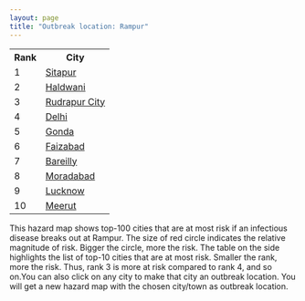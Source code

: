 ```yaml
---
layout: page
title: "Outbreak location: Rampur"
---
```

<div class="flex-container">
<div class="flex-item-left" id="mapid">
<script src="https://buda-magenta.github.io/hazard_map/load_map.js"></script>

<script>
var marker_outbreak = L.marker([28.794068, 79.185930],{"autoPan": true}).addTo(map); marker_outbreak.bindTooltip("Rampur").openTooltip();

var circle_1 = L.circle([27.504639, 80.829466], {"pane": "markerPane", "color": "red", "fill": true, "fillOpacity": 0.2, "fillRule": "evenodd", "lineCap": "round", "lineJoin": "round", "opacity": 1.0, "radius": 71204, "stroke": true, "weight": 3}).addTo(map);
circle_1.bindTooltip("Sitapur<br>rank: 1<br>hazard index: 0.071204")
circle_1.bindPopup('<a href="https://buda-magenta.github.io/hazard_map/Sitapur">Sitapur</a>')

var circle_2 = L.circle([29.214460, 79.527918], {"pane": "markerPane", "color": "red", "fill": true, "fillOpacity": 0.2, "fillRule": "evenodd", "lineCap": "round", "lineJoin": "round", "opacity": 1.0, "radius": 43758, "stroke": true, "weight": 3}).addTo(map);
circle_2.bindTooltip("Haldwani<br>rank: 2<br>hazard index: 0.043758")
circle_2.bindPopup('<a href="https://buda-magenta.github.io/hazard_map/Haldwani">Haldwani</a>')

var circle_3 = L.circle([28.969640, 79.379747], {"pane": "markerPane", "color": "red", "fill": true, "fillOpacity": 0.2, "fillRule": "evenodd", "lineCap": "round", "lineJoin": "round", "opacity": 1.0, "radius": 39265, "stroke": true, "weight": 3}).addTo(map);
circle_3.bindTooltip("Rudrapur City<br>rank: 3<br>hazard index: 0.039265")
circle_3.bindPopup('<a href="https://buda-magenta.github.io/hazard_map/Rudrapur_City">Rudrapur City</a>')

var circle_4 = L.circle([28.651718, 77.221939], {"pane": "markerPane", "color": "red", "fill": true, "fillOpacity": 0.2, "fillRule": "evenodd", "lineCap": "round", "lineJoin": "round", "opacity": 1.0, "radius": 38417, "stroke": true, "weight": 3}).addTo(map);
circle_4.bindTooltip("Delhi<br>rank: 4<br>hazard index: 0.038417")
circle_4.bindPopup('<a href="https://buda-magenta.github.io/hazard_map/Delhi">Delhi</a>')

var circle_5 = L.circle([27.109667, 81.918329], {"pane": "markerPane", "color": "red", "fill": true, "fillOpacity": 0.2, "fillRule": "evenodd", "lineCap": "round", "lineJoin": "round", "opacity": 1.0, "radius": 31630, "stroke": true, "weight": 3}).addTo(map);
circle_5.bindTooltip("Gonda<br>rank: 5<br>hazard index: 0.031630")
circle_5.bindPopup('<a href="https://buda-magenta.github.io/hazard_map/Gonda">Gonda</a>')

var circle_6 = L.circle([26.638076, 82.059024], {"pane": "markerPane", "color": "red", "fill": true, "fillOpacity": 0.2, "fillRule": "evenodd", "lineCap": "round", "lineJoin": "round", "opacity": 1.0, "radius": 28470, "stroke": true, "weight": 3}).addTo(map);
circle_6.bindTooltip("Faizabad<br>rank: 6<br>hazard index: 0.028470")
circle_6.bindPopup('<a href="https://buda-magenta.github.io/hazard_map/Faizabad">Faizabad</a>')

var circle_7 = L.circle([28.457876, 79.405571], {"pane": "markerPane", "color": "red", "fill": true, "fillOpacity": 0.2, "fillRule": "evenodd", "lineCap": "round", "lineJoin": "round", "opacity": 1.0, "radius": 23401, "stroke": true, "weight": 3}).addTo(map);
circle_7.bindTooltip("Bareilly<br>rank: 7<br>hazard index: 0.023402")
circle_7.bindPopup('<a href="https://buda-magenta.github.io/hazard_map/Bareilly">Bareilly</a>')

var circle_8 = L.circle([28.863842, 78.805778], {"pane": "markerPane", "color": "red", "fill": true, "fillOpacity": 0.2, "fillRule": "evenodd", "lineCap": "round", "lineJoin": "round", "opacity": 1.0, "radius": 19189, "stroke": true, "weight": 3}).addTo(map);
circle_8.bindTooltip("Moradabad<br>rank: 8<br>hazard index: 0.019189")
circle_8.bindPopup('<a href="https://buda-magenta.github.io/hazard_map/Moradabad">Moradabad</a>')

var circle_9 = L.circle([26.838100, 80.934600], {"pane": "markerPane", "color": "red", "fill": true, "fillOpacity": 0.2, "fillRule": "evenodd", "lineCap": "round", "lineJoin": "round", "opacity": 1.0, "radius": 16313, "stroke": true, "weight": 3}).addTo(map);
circle_9.bindTooltip("Lucknow<br>rank: 9<br>hazard index: 0.016313")
circle_9.bindPopup('<a href="https://buda-magenta.github.io/hazard_map/Lucknow">Lucknow</a>')

var circle_10 = L.circle([29.000653, 77.768229], {"pane": "markerPane", "color": "red", "fill": true, "fillOpacity": 0.2, "fillRule": "evenodd", "lineCap": "round", "lineJoin": "round", "opacity": 1.0, "radius": 4903, "stroke": true, "weight": 3}).addTo(map);
circle_10.bindTooltip("Meerut<br>rank: 10<br>hazard index: 0.004903")
circle_10.bindPopup('<a href="https://buda-magenta.github.io/hazard_map/Meerut">Meerut</a>')

var circle_11 = L.circle([27.912633, 79.746563], {"pane": "markerPane", "color": "red", "fill": true, "fillOpacity": 0.2, "fillRule": "evenodd", "lineCap": "round", "lineJoin": "round", "opacity": 1.0, "radius": 4708, "stroke": true, "weight": 3}).addTo(map);
circle_11.bindTooltip("Shahjahanpur<br>rank: 11<br>hazard index: 0.004708")
circle_11.bindPopup('<a href="https://buda-magenta.github.io/hazard_map/Shahjahanpur">Shahjahanpur</a>')

var circle_12 = L.circle([30.325565, 78.043681], {"pane": "markerPane", "color": "red", "fill": true, "fillOpacity": 0.2, "fillRule": "evenodd", "lineCap": "round", "lineJoin": "round", "opacity": 1.0, "radius": 4559, "stroke": true, "weight": 3}).addTo(map);
circle_12.bindTooltip("Dehradun<br>rank: 12<br>hazard index: 0.004560")
circle_12.bindPopup('<a href="https://buda-magenta.github.io/hazard_map/Dehradun">Dehradun</a>')

var circle_13 = L.circle([28.402979, 77.310384], {"pane": "markerPane", "color": "red", "fill": true, "fillOpacity": 0.2, "fillRule": "evenodd", "lineCap": "round", "lineJoin": "round", "opacity": 1.0, "radius": 3813, "stroke": true, "weight": 3}).addTo(map);
circle_13.bindTooltip("Faridabad<br>rank: 13<br>hazard index: 0.003814")
circle_13.bindPopup('<a href="https://buda-magenta.github.io/hazard_map/Faridabad">Faridabad</a>')

var circle_14 = L.circle([26.671329, 83.364583], {"pane": "markerPane", "color": "red", "fill": true, "fillOpacity": 0.2, "fillRule": "evenodd", "lineCap": "round", "lineJoin": "round", "opacity": 1.0, "radius": 3624, "stroke": true, "weight": 3}).addTo(map);
circle_14.bindTooltip("Gorakhpur<br>rank: 14<br>hazard index: 0.003624")
circle_14.bindPopup('<a href="https://buda-magenta.github.io/hazard_map/Gorakhpur">Gorakhpur</a>')

var circle_15 = L.circle([26.460914, 80.321759], {"pane": "markerPane", "color": "red", "fill": true, "fillOpacity": 0.2, "fillRule": "evenodd", "lineCap": "round", "lineJoin": "round", "opacity": 1.0, "radius": 3313, "stroke": true, "weight": 3}).addTo(map);
circle_15.bindTooltip("Kanpur<br>rank: 15<br>hazard index: 0.003313")
circle_15.bindPopup('<a href="https://buda-magenta.github.io/hazard_map/Kanpur">Kanpur</a>')

var circle_16 = L.circle([25.335649, 83.007629], {"pane": "markerPane", "color": "red", "fill": true, "fillOpacity": 0.2, "fillRule": "evenodd", "lineCap": "round", "lineJoin": "round", "opacity": 1.0, "radius": 3051, "stroke": true, "weight": 3}).addTo(map);
circle_16.bindTooltip("Varanasi<br>rank: 16<br>hazard index: 0.003051")
circle_16.bindPopup('<a href="https://buda-magenta.github.io/hazard_map/Varanasi">Varanasi</a>')

var circle_17 = L.circle([29.938447, 78.145298], {"pane": "markerPane", "color": "red", "fill": true, "fillOpacity": 0.2, "fillRule": "evenodd", "lineCap": "round", "lineJoin": "round", "opacity": 1.0, "radius": 2791, "stroke": true, "weight": 3}).addTo(map);
circle_17.bindTooltip("Haridwar<br>rank: 17<br>hazard index: 0.002791")
circle_17.bindPopup('<a href="https://buda-magenta.github.io/hazard_map/Haridwar">Haridwar</a>')

var circle_18 = L.circle([27.876990, 78.137290], {"pane": "markerPane", "color": "red", "fill": true, "fillOpacity": 0.2, "fillRule": "evenodd", "lineCap": "round", "lineJoin": "round", "opacity": 1.0, "radius": 2369, "stroke": true, "weight": 3}).addTo(map);
circle_18.bindTooltip("Aligarh<br>rank: 18<br>hazard index: 0.002369")
circle_18.bindPopup('<a href="https://buda-magenta.github.io/hazard_map/Aligarh">Aligarh</a>')

var circle_19 = L.circle([25.438130, 81.833800], {"pane": "markerPane", "color": "red", "fill": true, "fillOpacity": 0.2, "fillRule": "evenodd", "lineCap": "round", "lineJoin": "round", "opacity": 1.0, "radius": 2222, "stroke": true, "weight": 3}).addTo(map);
circle_19.bindTooltip("Allahabad<br>rank: 19<br>hazard index: 0.002222")
circle_19.bindPopup('<a href="https://buda-magenta.github.io/hazard_map/Allahabad">Allahabad</a>')

var circle_20 = L.circle([28.495208, 80.107541], {"pane": "markerPane", "color": "red", "fill": true, "fillOpacity": 0.2, "fillRule": "evenodd", "lineCap": "round", "lineJoin": "round", "opacity": 1.0, "radius": 2127, "stroke": true, "weight": 3}).addTo(map);
circle_20.bindTooltip("Pilibhit<br>rank: 20<br>hazard index: 0.002127")
circle_20.bindPopup('<a href="https://buda-magenta.github.io/hazard_map/Pilibhit">Pilibhit</a>')

var circle_21 = L.circle([30.909016, 75.851601], {"pane": "markerPane", "color": "red", "fill": true, "fillOpacity": 0.2, "fillRule": "evenodd", "lineCap": "round", "lineJoin": "round", "opacity": 1.0, "radius": 1865, "stroke": true, "weight": 3}).addTo(map);
circle_21.bindTooltip("Ludhiana<br>rank: 21<br>hazard index: 0.001865")
circle_21.bindPopup('<a href="https://buda-magenta.github.io/hazard_map/Ludhiana">Ludhiana</a>')

var circle_22 = L.circle([28.570784, 77.327107], {"pane": "markerPane", "color": "red", "fill": true, "fillOpacity": 0.2, "fillRule": "evenodd", "lineCap": "round", "lineJoin": "round", "opacity": 1.0, "radius": 1744, "stroke": true, "weight": 3}).addTo(map);
circle_22.bindTooltip("Noida<br>rank: 22<br>hazard index: 0.001744")
circle_22.bindPopup('<a href="https://buda-magenta.github.io/hazard_map/Noida">Noida</a>')

var circle_23 = L.circle([27.177366, 78.389912], {"pane": "markerPane", "color": "red", "fill": true, "fillOpacity": 0.2, "fillRule": "evenodd", "lineCap": "round", "lineJoin": "round", "opacity": 1.0, "radius": 1639, "stroke": true, "weight": 3}).addTo(map);
circle_23.bindTooltip("Firozabad<br>rank: 23<br>hazard index: 0.001639")
circle_23.bindPopup('<a href="https://buda-magenta.github.io/hazard_map/Firozabad">Firozabad</a>')

var circle_24 = L.circle([28.733400, 77.298600], {"pane": "markerPane", "color": "red", "fill": true, "fillOpacity": 0.2, "fillRule": "evenodd", "lineCap": "round", "lineJoin": "round", "opacity": 1.0, "radius": 1390, "stroke": true, "weight": 3}).addTo(map);
circle_24.bindTooltip("Loni<br>rank: 24<br>hazard index: 0.001391")
circle_24.bindPopup('<a href="https://buda-magenta.github.io/hazard_map/Loni">Loni</a>')

var circle_25 = L.circle([26.242511, 82.296169], {"pane": "markerPane", "color": "red", "fill": true, "fillOpacity": 0.2, "fillRule": "evenodd", "lineCap": "round", "lineJoin": "round", "opacity": 1.0, "radius": 1314, "stroke": true, "weight": 3}).addTo(map);
circle_25.bindTooltip("Sultanpur<br>rank: 25<br>hazard index: 0.001314")
circle_25.bindPopup('<a href="https://buda-magenta.github.io/hazard_map/Sultanpur">Sultanpur</a>')

var circle_26 = L.circle([29.211757, 78.961731], {"pane": "markerPane", "color": "red", "fill": true, "fillOpacity": 0.2, "fillRule": "evenodd", "lineCap": "round", "lineJoin": "round", "opacity": 1.0, "radius": 1269, "stroke": true, "weight": 3}).addTo(map);
circle_26.bindTooltip("Kashipur<br>rank: 26<br>hazard index: 0.001270")
circle_26.bindPopup('<a href="https://buda-magenta.github.io/hazard_map/Kashipur">Kashipur</a>')

var circle_27 = L.circle([29.448006, 77.740685], {"pane": "markerPane", "color": "red", "fill": true, "fillOpacity": 0.2, "fillRule": "evenodd", "lineCap": "round", "lineJoin": "round", "opacity": 1.0, "radius": 1242, "stroke": true, "weight": 3}).addTo(map);
circle_27.bindTooltip("Muzaffarnagar<br>rank: 27<br>hazard index: 0.001242")
circle_27.bindPopup('<a href="https://buda-magenta.github.io/hazard_map/Muzaffarnagar">Muzaffarnagar</a>')

var circle_28 = L.circle([29.988077, 77.508130], {"pane": "markerPane", "color": "red", "fill": true, "fillOpacity": 0.2, "fillRule": "evenodd", "lineCap": "round", "lineJoin": "round", "opacity": 1.0, "radius": 1194, "stroke": true, "weight": 3}).addTo(map);
circle_28.bindTooltip("Saharanpur<br>rank: 28<br>hazard index: 0.001195")
circle_28.bindPopup('<a href="https://buda-magenta.github.io/hazard_map/Saharanpur">Saharanpur</a>')

var circle_29 = L.circle([27.338577, 80.097526], {"pane": "markerPane", "color": "red", "fill": true, "fillOpacity": 0.2, "fillRule": "evenodd", "lineCap": "round", "lineJoin": "round", "opacity": 1.0, "radius": 1177, "stroke": true, "weight": 3}).addTo(map);
circle_29.bindTooltip("Hardoi<br>rank: 29<br>hazard index: 0.001178")
circle_29.bindPopup('<a href="https://buda-magenta.github.io/hazard_map/Hardoi">Hardoi</a>')

var circle_30 = L.circle([27.437194, 79.489129], {"pane": "markerPane", "color": "red", "fill": true, "fillOpacity": 0.2, "fillRule": "evenodd", "lineCap": "round", "lineJoin": "round", "opacity": 1.0, "radius": 1135, "stroke": true, "weight": 3}).addTo(map);
circle_30.bindTooltip("Farrukhabad<br>rank: 30<br>hazard index: 0.001135")
circle_30.bindPopup('<a href="https://buda-magenta.github.io/hazard_map/Farrukhabad">Farrukhabad</a>')

var circle_31 = L.circle([27.985060, 80.753845], {"pane": "markerPane", "color": "red", "fill": true, "fillOpacity": 0.2, "fillRule": "evenodd", "lineCap": "round", "lineJoin": "round", "opacity": 1.0, "radius": 1120, "stroke": true, "weight": 3}).addTo(map);
circle_31.bindTooltip("Lakhimpur<br>rank: 31<br>hazard index: 0.001121")
circle_31.bindPopup('<a href="https://buda-magenta.github.io/hazard_map/Lakhimpur">Lakhimpur</a>')

var circle_32 = L.circle([22.541418, 88.357691], {"pane": "markerPane", "color": "red", "fill": true, "fillOpacity": 0.2, "fillRule": "evenodd", "lineCap": "round", "lineJoin": "round", "opacity": 1.0, "radius": 1039, "stroke": true, "weight": 3}).addTo(map);
circle_32.bindTooltip("Kolkata<br>rank: 32<br>hazard index: 0.001039")
circle_32.bindPopup('<a href="https://buda-magenta.github.io/hazard_map/Kolkata">Kolkata</a>')

var circle_33 = L.circle([28.740613, 77.835426], {"pane": "markerPane", "color": "red", "fill": true, "fillOpacity": 0.2, "fillRule": "evenodd", "lineCap": "round", "lineJoin": "round", "opacity": 1.0, "radius": 955, "stroke": true, "weight": 3}).addTo(map);
circle_33.bindTooltip("Hapur<br>rank: 33<br>hazard index: 0.000956")
circle_33.bindPopup('<a href="https://buda-magenta.github.io/hazard_map/Hapur">Hapur</a>')

var circle_34 = L.circle([27.733696, 81.477321], {"pane": "markerPane", "color": "red", "fill": true, "fillOpacity": 0.2, "fillRule": "evenodd", "lineCap": "round", "lineJoin": "round", "opacity": 1.0, "radius": 818, "stroke": true, "weight": 3}).addTo(map);
circle_34.bindTooltip("Bahraich<br>rank: 34<br>hazard index: 0.000819")
circle_34.bindPopup('<a href="https://buda-magenta.github.io/hazard_map/Bahraich">Bahraich</a>')

var circle_35 = L.circle([27.175255, 78.009816], {"pane": "markerPane", "color": "red", "fill": true, "fillOpacity": 0.2, "fillRule": "evenodd", "lineCap": "round", "lineJoin": "round", "opacity": 1.0, "radius": 748, "stroke": true, "weight": 3}).addTo(map);
circle_35.bindTooltip("Agra<br>rank: 35<br>hazard index: 0.000748")
circle_35.bindPopup('<a href="https://buda-magenta.github.io/hazard_map/Agra">Agra</a>')

var circle_36 = L.circle([28.923397, 78.488317], {"pane": "markerPane", "color": "red", "fill": true, "fillOpacity": 0.2, "fillRule": "evenodd", "lineCap": "round", "lineJoin": "round", "opacity": 1.0, "radius": 694, "stroke": true, "weight": 3}).addTo(map);
circle_36.bindTooltip("Amroha<br>rank: 36<br>hazard index: 0.000694")
circle_36.bindPopup('<a href="https://buda-magenta.github.io/hazard_map/Amroha">Amroha</a>')

var circle_37 = L.circle([25.531031, 78.652689], {"pane": "markerPane", "color": "red", "fill": true, "fillOpacity": 0.2, "fillRule": "evenodd", "lineCap": "round", "lineJoin": "round", "opacity": 1.0, "radius": 670, "stroke": true, "weight": 3}).addTo(map);
circle_37.bindTooltip("Jhansi<br>rank: 37<br>hazard index: 0.000670")
circle_37.bindPopup('<a href="https://buda-magenta.github.io/hazard_map/Jhansi">Jhansi</a>')

var circle_38 = L.circle([19.075990, 72.877393], {"pane": "markerPane", "color": "red", "fill": true, "fillOpacity": 0.2, "fillRule": "evenodd", "lineCap": "round", "lineJoin": "round", "opacity": 1.0, "radius": 659, "stroke": true, "weight": 3}).addTo(map);
circle_38.bindTooltip("Mumbai<br>rank: 38<br>hazard index: 0.000660")
circle_38.bindPopup('<a href="https://buda-magenta.github.io/hazard_map/Mumbai">Mumbai</a>')

var circle_39 = L.circle([31.292011, 75.568058], {"pane": "markerPane", "color": "red", "fill": true, "fillOpacity": 0.2, "fillRule": "evenodd", "lineCap": "round", "lineJoin": "round", "opacity": 1.0, "radius": 615, "stroke": true, "weight": 3}).addTo(map);
circle_39.bindTooltip("Jalandhar<br>rank: 39<br>hazard index: 0.000615")
circle_39.bindPopup('<a href="https://buda-magenta.github.io/hazard_map/Jalandhar">Jalandhar</a>')

var circle_40 = L.circle([26.250000, 81.250000], {"pane": "markerPane", "color": "red", "fill": true, "fillOpacity": 0.2, "fillRule": "evenodd", "lineCap": "round", "lineJoin": "round", "opacity": 1.0, "radius": 575, "stroke": true, "weight": 3}).addTo(map);
circle_40.bindTooltip("Rae Bareli<br>rank: 40<br>hazard index: 0.000576")
circle_40.bindPopup('<a href="https://buda-magenta.github.io/hazard_map/Rae_Bareli">Rae Bareli</a>')

var circle_41 = L.circle([28.428262, 77.002700], {"pane": "markerPane", "color": "red", "fill": true, "fillOpacity": 0.2, "fillRule": "evenodd", "lineCap": "round", "lineJoin": "round", "opacity": 1.0, "radius": 543, "stroke": true, "weight": 3}).addTo(map);
circle_41.bindTooltip("Gurgaon<br>rank: 41<br>hazard index: 0.000543")
circle_41.bindPopup('<a href="https://buda-magenta.github.io/hazard_map/Gurgaon">Gurgaon</a>')

var circle_42 = L.circle([31.634308, 74.873679], {"pane": "markerPane", "color": "red", "fill": true, "fillOpacity": 0.2, "fillRule": "evenodd", "lineCap": "round", "lineJoin": "round", "opacity": 1.0, "radius": 512, "stroke": true, "weight": 3}).addTo(map);
circle_42.bindTooltip("Amritsar<br>rank: 42<br>hazard index: 0.000513")
circle_42.bindPopup('<a href="https://buda-magenta.github.io/hazard_map/Amritsar">Amritsar</a>')

var circle_43 = L.circle([26.724789, 82.793269], {"pane": "markerPane", "color": "red", "fill": true, "fillOpacity": 0.2, "fillRule": "evenodd", "lineCap": "round", "lineJoin": "round", "opacity": 1.0, "radius": 511, "stroke": true, "weight": 3}).addTo(map);
circle_43.bindTooltip("Basti<br>rank: 43<br>hazard index: 0.000512")
circle_43.bindPopup('<a href="https://buda-magenta.github.io/hazard_map/Basti">Basti</a>')

var circle_44 = L.circle([28.753900, 77.399900], {"pane": "markerPane", "color": "red", "fill": true, "fillOpacity": 0.2, "fillRule": "evenodd", "lineCap": "round", "lineJoin": "round", "opacity": 1.0, "radius": 511, "stroke": true, "weight": 3}).addTo(map);
circle_44.bindTooltip("Khora<br>rank: 44<br>hazard index: 0.000511")
circle_44.bindPopup('<a href="https://buda-magenta.github.io/hazard_map/Khora">Khora</a>')

var circle_45 = L.circle([28.388861, 77.974798], {"pane": "markerPane", "color": "red", "fill": true, "fillOpacity": 0.2, "fillRule": "evenodd", "lineCap": "round", "lineJoin": "round", "opacity": 1.0, "radius": 494, "stroke": true, "weight": 3}).addTo(map);
circle_45.bindTooltip("Bulandshahr<br>rank: 45<br>hazard index: 0.000495")
circle_45.bindPopup('<a href="https://buda-magenta.github.io/hazard_map/Bulandshahr">Bulandshahr</a>')

var circle_46 = L.circle([28.618753, 78.550874], {"pane": "markerPane", "color": "red", "fill": true, "fillOpacity": 0.2, "fillRule": "evenodd", "lineCap": "round", "lineJoin": "round", "opacity": 1.0, "radius": 479, "stroke": true, "weight": 3}).addTo(map);
circle_46.bindTooltip("Sambhal<br>rank: 46<br>hazard index: 0.000480")
circle_46.bindPopup('<a href="https://buda-magenta.github.io/hazard_map/Sambhal">Sambhal</a>')

var circle_47 = L.circle([29.869350, 77.890212], {"pane": "markerPane", "color": "red", "fill": true, "fillOpacity": 0.2, "fillRule": "evenodd", "lineCap": "round", "lineJoin": "round", "opacity": 1.0, "radius": 430, "stroke": true, "weight": 3}).addTo(map);
circle_47.bindTooltip("Roorkee<br>rank: 47<br>hazard index: 0.000431")
circle_47.bindPopup('<a href="https://buda-magenta.github.io/hazard_map/Roorkee">Roorkee</a>')

var circle_48 = L.circle([28.901090, 76.580193], {"pane": "markerPane", "color": "red", "fill": true, "fillOpacity": 0.2, "fillRule": "evenodd", "lineCap": "round", "lineJoin": "round", "opacity": 1.0, "radius": 395, "stroke": true, "weight": 3}).addTo(map);
circle_48.bindTooltip("Rohtak<br>rank: 48<br>hazard index: 0.000395")
circle_48.bindPopup('<a href="https://buda-magenta.github.io/hazard_map/Rohtak">Rohtak</a>')

var circle_49 = L.circle([25.795593, 82.488341], {"pane": "markerPane", "color": "red", "fill": true, "fillOpacity": 0.2, "fillRule": "evenodd", "lineCap": "round", "lineJoin": "round", "opacity": 1.0, "radius": 385, "stroke": true, "weight": 3}).addTo(map);
circle_49.bindTooltip("Jaunpur<br>rank: 49<br>hazard index: 0.000386")
circle_49.bindPopup('<a href="https://buda-magenta.github.io/hazard_map/Jaunpur">Jaunpur</a>')

var circle_50 = L.circle([28.068312, 79.046073], {"pane": "markerPane", "color": "red", "fill": true, "fillOpacity": 0.2, "fillRule": "evenodd", "lineCap": "round", "lineJoin": "round", "opacity": 1.0, "radius": 384, "stroke": true, "weight": 3}).addTo(map);
circle_50.bindTooltip("Budaun<br>rank: 50<br>hazard index: 0.000385")
circle_50.bindPopup('<a href="https://buda-magenta.github.io/hazard_map/Budaun">Budaun</a>')

var circle_51 = L.circle([27.209822, 79.048137], {"pane": "markerPane", "color": "red", "fill": true, "fillOpacity": 0.2, "fillRule": "evenodd", "lineCap": "round", "lineJoin": "round", "opacity": 1.0, "radius": 357, "stroke": true, "weight": 3}).addTo(map);
circle_51.bindTooltip("Mainpuri<br>rank: 51<br>hazard index: 0.000358")
circle_51.bindPopup('<a href="https://buda-magenta.github.io/hazard_map/Mainpuri">Mainpuri</a>')

var circle_52 = L.circle([28.488378, 78.735249], {"pane": "markerPane", "color": "red", "fill": true, "fillOpacity": 0.2, "fillRule": "evenodd", "lineCap": "round", "lineJoin": "round", "opacity": 1.0, "radius": 349, "stroke": true, "weight": 3}).addTo(map);
circle_52.bindTooltip("Chandausi<br>rank: 52<br>hazard index: 0.000349")
circle_52.bindPopup('<a href="https://buda-magenta.github.io/hazard_map/Chandausi">Chandausi</a>')

var circle_53 = L.circle([12.979120, 77.591300], {"pane": "markerPane", "color": "red", "fill": true, "fillOpacity": 0.2, "fillRule": "evenodd", "lineCap": "round", "lineJoin": "round", "opacity": 1.0, "radius": 347, "stroke": true, "weight": 3}).addTo(map);
circle_53.bindTooltip("Bangalore<br>rank: 53<br>hazard index: 0.000347")
circle_53.bindPopup('<a href="https://buda-magenta.github.io/hazard_map/Bangalore">Bangalore</a>')

var circle_54 = L.circle([28.651718, 77.221939], {"pane": "markerPane", "color": "red", "fill": true, "fillOpacity": 0.2, "fillRule": "evenodd", "lineCap": "round", "lineJoin": "round", "opacity": 1.0, "radius": 345, "stroke": true, "weight": 3}).addTo(map);
circle_54.bindTooltip("Dehri<br>rank: 54<br>hazard index: 0.000346")
circle_54.bindPopup('<a href="https://buda-magenta.github.io/hazard_map/Dehri">Dehri</a>')

var circle_55 = L.circle([27.573243, 78.111739], {"pane": "markerPane", "color": "red", "fill": true, "fillOpacity": 0.2, "fillRule": "evenodd", "lineCap": "round", "lineJoin": "round", "opacity": 1.0, "radius": 323, "stroke": true, "weight": 3}).addTo(map);
circle_55.bindTooltip("Hathras<br>rank: 55<br>hazard index: 0.000324")
circle_55.bindPopup('<a href="https://buda-magenta.github.io/hazard_map/Hathras">Hathras</a>')

var circle_56 = L.circle([28.176959, 77.373112], {"pane": "markerPane", "color": "red", "fill": true, "fillOpacity": 0.2, "fillRule": "evenodd", "lineCap": "round", "lineJoin": "round", "opacity": 1.0, "radius": 315, "stroke": true, "weight": 3}).addTo(map);
circle_56.bindTooltip("Palwal<br>rank: 56<br>hazard index: 0.000316")
circle_56.bindPopup('<a href="https://buda-magenta.github.io/hazard_map/Palwal">Palwal</a>')

var circle_57 = L.circle([28.826162, 77.541656], {"pane": "markerPane", "color": "red", "fill": true, "fillOpacity": 0.2, "fillRule": "evenodd", "lineCap": "round", "lineJoin": "round", "opacity": 1.0, "radius": 295, "stroke": true, "weight": 3}).addTo(map);
circle_57.bindTooltip("Modinagar<br>rank: 57<br>hazard index: 0.000295")
circle_57.bindPopup('<a href="https://buda-magenta.github.io/hazard_map/Modinagar">Modinagar</a>')

var circle_58 = L.circle([29.500882, 77.348383], {"pane": "markerPane", "color": "red", "fill": true, "fillOpacity": 0.2, "fillRule": "evenodd", "lineCap": "round", "lineJoin": "round", "opacity": 1.0, "radius": 269, "stroke": true, "weight": 3}).addTo(map);
circle_58.bindTooltip("Shamli<br>rank: 58<br>hazard index: 0.000269")
circle_58.bindPopup('<a href="https://buda-magenta.github.io/hazard_map/Shamli">Shamli</a>')

var circle_59 = L.circle([26.439874, 80.018000], {"pane": "markerPane", "color": "red", "fill": true, "fillOpacity": 0.2, "fillRule": "evenodd", "lineCap": "round", "lineJoin": "round", "opacity": 1.0, "radius": 265, "stroke": true, "weight": 3}).addTo(map);
circle_59.bindTooltip("Akbarpur<br>rank: 59<br>hazard index: 0.000265")
circle_59.bindPopup('<a href="https://buda-magenta.github.io/hazard_map/Akbarpur">Akbarpur</a>')

var circle_60 = L.circle([28.205907, 77.875714], {"pane": "markerPane", "color": "red", "fill": true, "fillOpacity": 0.2, "fillRule": "evenodd", "lineCap": "round", "lineJoin": "round", "opacity": 1.0, "radius": 260, "stroke": true, "weight": 3}).addTo(map);
circle_60.bindTooltip("Khurja<br>rank: 60<br>hazard index: 0.000260")
circle_60.bindPopup('<a href="https://buda-magenta.github.io/hazard_map/Khurja">Khurja</a>')

var circle_61 = L.circle([29.154148, 77.305954], {"pane": "markerPane", "color": "red", "fill": true, "fillOpacity": 0.2, "fillRule": "evenodd", "lineCap": "round", "lineJoin": "round", "opacity": 1.0, "radius": 252, "stroke": true, "weight": 3}).addTo(map);
circle_61.bindTooltip("Baraut<br>rank: 61<br>hazard index: 0.000252")
circle_61.bindPopup('<a href="https://buda-magenta.github.io/hazard_map/Baraut">Baraut</a>')

var circle_62 = L.circle([25.609324, 85.123525], {"pane": "markerPane", "color": "red", "fill": true, "fillOpacity": 0.2, "fillRule": "evenodd", "lineCap": "round", "lineJoin": "round", "opacity": 1.0, "radius": 249, "stroke": true, "weight": 3}).addTo(map);
circle_62.bindTooltip("Patna<br>rank: 62<br>hazard index: 0.000249")
circle_62.bindPopup('<a href="https://buda-magenta.github.io/hazard_map/Patna">Patna</a>')

var circle_63 = L.circle([23.021624, 72.579707], {"pane": "markerPane", "color": "red", "fill": true, "fillOpacity": 0.2, "fillRule": "evenodd", "lineCap": "round", "lineJoin": "round", "opacity": 1.0, "radius": 249, "stroke": true, "weight": 3}).addTo(map);
circle_63.bindTooltip("Ahmedabad<br>rank: 63<br>hazard index: 0.000249")
circle_63.bindPopup('<a href="https://buda-magenta.github.io/hazard_map/Ahmedabad">Ahmedabad</a>')

var circle_64 = L.circle([27.883846, 78.634890], {"pane": "markerPane", "color": "red", "fill": true, "fillOpacity": 0.2, "fillRule": "evenodd", "lineCap": "round", "lineJoin": "round", "opacity": 1.0, "radius": 245, "stroke": true, "weight": 3}).addTo(map);
circle_64.bindTooltip("Kasganj<br>rank: 64<br>hazard index: 0.000246")
circle_64.bindPopup('<a href="https://buda-magenta.github.io/hazard_map/Kasganj">Kasganj</a>')

var circle_65 = L.circle([17.388786, 78.461065], {"pane": "markerPane", "color": "red", "fill": true, "fillOpacity": 0.2, "fillRule": "evenodd", "lineCap": "round", "lineJoin": "round", "opacity": 1.0, "radius": 242, "stroke": true, "weight": 3}).addTo(map);
circle_65.bindTooltip("Hyderabad<br>rank: 65<br>hazard index: 0.000243")
circle_65.bindPopup('<a href="https://buda-magenta.github.io/hazard_map/Hyderabad">Hyderabad</a>')

var circle_66 = L.circle([26.915458, 75.818982], {"pane": "markerPane", "color": "red", "fill": true, "fillOpacity": 0.2, "fillRule": "evenodd", "lineCap": "round", "lineJoin": "round", "opacity": 1.0, "radius": 235, "stroke": true, "weight": 3}).addTo(map);
circle_66.bindTooltip("Jaipur<br>rank: 66<br>hazard index: 0.000236")
circle_66.bindPopup('<a href="https://buda-magenta.github.io/hazard_map/Jaipur">Jaipur</a>')

var circle_67 = L.circle([29.003314, 77.016732], {"pane": "markerPane", "color": "red", "fill": true, "fillOpacity": 0.2, "fillRule": "evenodd", "lineCap": "round", "lineJoin": "round", "opacity": 1.0, "radius": 220, "stroke": true, "weight": 3}).addTo(map);
circle_67.bindTooltip("Sonipat<br>rank: 67<br>hazard index: 0.000221")
circle_67.bindPopup('<a href="https://buda-magenta.github.io/hazard_map/Sonipat">Sonipat</a>')

var circle_68 = L.circle([26.575504, 80.613762], {"pane": "markerPane", "color": "red", "fill": true, "fillOpacity": 0.2, "fillRule": "evenodd", "lineCap": "round", "lineJoin": "round", "opacity": 1.0, "radius": 213, "stroke": true, "weight": 3}).addTo(map);
circle_68.bindTooltip("Unnao<br>rank: 68<br>hazard index: 0.000214")
circle_68.bindPopup('<a href="https://buda-magenta.github.io/hazard_map/Unnao">Unnao</a>')

var circle_69 = L.circle([25.773344, 84.784977], {"pane": "markerPane", "color": "red", "fill": true, "fillOpacity": 0.2, "fillRule": "evenodd", "lineCap": "round", "lineJoin": "round", "opacity": 1.0, "radius": 212, "stroke": true, "weight": 3}).addTo(map);
circle_69.bindTooltip("Chapra<br>rank: 69<br>hazard index: 0.000212")
circle_69.bindPopup('<a href="https://buda-magenta.github.io/hazard_map/Chapra">Chapra</a>')

var circle_70 = L.circle([13.083694, 80.270186], {"pane": "markerPane", "color": "red", "fill": true, "fillOpacity": 0.2, "fillRule": "evenodd", "lineCap": "round", "lineJoin": "round", "opacity": 1.0, "radius": 211, "stroke": true, "weight": 3}).addTo(map);
circle_70.bindTooltip("Chennai<br>rank: 70<br>hazard index: 0.000212")
circle_70.bindPopup('<a href="https://buda-magenta.github.io/hazard_map/Chennai">Chennai</a>')

var circle_71 = L.circle([18.521428, 73.854454], {"pane": "markerPane", "color": "red", "fill": true, "fillOpacity": 0.2, "fillRule": "evenodd", "lineCap": "round", "lineJoin": "round", "opacity": 1.0, "radius": 206, "stroke": true, "weight": 3}).addTo(map);
circle_71.bindTooltip("Pune<br>rank: 71<br>hazard index: 0.000207")
circle_71.bindPopup('<a href="https://buda-magenta.github.io/hazard_map/Pune">Pune</a>')

var circle_72 = L.circle([30.733442, 76.779714], {"pane": "markerPane", "color": "red", "fill": true, "fillOpacity": 0.2, "fillRule": "evenodd", "lineCap": "round", "lineJoin": "round", "opacity": 1.0, "radius": 204, "stroke": true, "weight": 3}).addTo(map);
circle_72.bindTooltip("Chandigarh<br>rank: 72<br>hazard index: 0.000205")
circle_72.bindPopup('<a href="https://buda-magenta.github.io/hazard_map/Chandigarh">Chandigarh</a>')

var circle_73 = L.circle([23.795281, 86.430964], {"pane": "markerPane", "color": "red", "fill": true, "fillOpacity": 0.2, "fillRule": "evenodd", "lineCap": "round", "lineJoin": "round", "opacity": 1.0, "radius": 202, "stroke": true, "weight": 3}).addTo(map);
circle_73.bindTooltip("Dhanbad<br>rank: 73<br>hazard index: 0.000202")
circle_73.bindPopup('<a href="https://buda-magenta.github.io/hazard_map/Dhanbad">Dhanbad</a>')

var circle_74 = L.circle([25.512719, 86.090571], {"pane": "markerPane", "color": "red", "fill": true, "fillOpacity": 0.2, "fillRule": "evenodd", "lineCap": "round", "lineJoin": "round", "opacity": 1.0, "radius": 197, "stroke": true, "weight": 3}).addTo(map);
circle_74.bindTooltip("Begusarai<br>rank: 74<br>hazard index: 0.000198")
circle_74.bindPopup('<a href="https://buda-magenta.github.io/hazard_map/Begusarai">Begusarai</a>')

var circle_75 = L.circle([28.660965, 76.834676], {"pane": "markerPane", "color": "red", "fill": true, "fillOpacity": 0.2, "fillRule": "evenodd", "lineCap": "round", "lineJoin": "round", "opacity": 1.0, "radius": 174, "stroke": true, "weight": 3}).addTo(map);
circle_75.bindTooltip("Bahadurgarh<br>rank: 75<br>hazard index: 0.000174")
circle_75.bindPopup('<a href="https://buda-magenta.github.io/hazard_map/Bahadurgarh">Bahadurgarh</a>')

var circle_76 = L.circle([25.603508, 83.507454], {"pane": "markerPane", "color": "red", "fill": true, "fillOpacity": 0.2, "fillRule": "evenodd", "lineCap": "round", "lineJoin": "round", "opacity": 1.0, "radius": 169, "stroke": true, "weight": 3}).addTo(map);
circle_76.bindTooltip("Ghazipur<br>rank: 76<br>hazard index: 0.000169")
circle_76.bindPopup('<a href="https://buda-magenta.github.io/hazard_map/Ghazipur">Ghazipur</a>')

var circle_77 = L.circle([26.022697, 83.028873], {"pane": "markerPane", "color": "red", "fill": true, "fillOpacity": 0.2, "fillRule": "evenodd", "lineCap": "round", "lineJoin": "round", "opacity": 1.0, "radius": 167, "stroke": true, "weight": 3}).addTo(map);
circle_77.bindTooltip("Azamgarh<br>rank: 77<br>hazard index: 0.000168")
circle_77.bindPopup('<a href="https://buda-magenta.github.io/hazard_map/Azamgarh">Azamgarh</a>')

var circle_78 = L.circle([29.391275, 76.977167], {"pane": "markerPane", "color": "red", "fill": true, "fillOpacity": 0.2, "fillRule": "evenodd", "lineCap": "round", "lineJoin": "round", "opacity": 1.0, "radius": 161, "stroke": true, "weight": 3}).addTo(map);
circle_78.bindTooltip("Panipat<br>rank: 78<br>hazard index: 0.000161")
circle_78.bindPopup('<a href="https://buda-magenta.github.io/hazard_map/Panipat">Panipat</a>')

var circle_79 = L.circle([25.720581, 85.255560], {"pane": "markerPane", "color": "red", "fill": true, "fillOpacity": 0.2, "fillRule": "evenodd", "lineCap": "round", "lineJoin": "round", "opacity": 1.0, "radius": 154, "stroke": true, "weight": 3}).addTo(map);
circle_79.bindTooltip("Hajipur<br>rank: 79<br>hazard index: 0.000155")
circle_79.bindPopup('<a href="https://buda-magenta.github.io/hazard_map/Hajipur">Hajipur</a>')

var circle_80 = L.circle([25.954628, 83.647350], {"pane": "markerPane", "color": "red", "fill": true, "fillOpacity": 0.2, "fillRule": "evenodd", "lineCap": "round", "lineJoin": "round", "opacity": 1.0, "radius": 152, "stroke": true, "weight": 3}).addTo(map);
circle_80.bindTooltip("Maunath Bhanjan<br>rank: 80<br>hazard index: 0.000153")
circle_80.bindPopup('<a href="https://buda-magenta.github.io/hazard_map/Maunath_Bhanjan">Maunath Bhanjan</a>')

var circle_81 = L.circle([27.059011, 84.206464], {"pane": "markerPane", "color": "red", "fill": true, "fillOpacity": 0.2, "fillRule": "evenodd", "lineCap": "round", "lineJoin": "round", "opacity": 1.0, "radius": 147, "stroke": true, "weight": 3}).addTo(map);
circle_81.bindTooltip("Bagaha<br>rank: 81<br>hazard index: 0.000148")
circle_81.bindPopup('<a href="https://buda-magenta.github.io/hazard_map/Bagaha">Bagaha</a>')

var circle_82 = L.circle([30.211200, 77.286390], {"pane": "markerPane", "color": "red", "fill": true, "fillOpacity": 0.2, "fillRule": "evenodd", "lineCap": "round", "lineJoin": "round", "opacity": 1.0, "radius": 141, "stroke": true, "weight": 3}).addTo(map);
circle_82.bindTooltip("Yamunanagar<br>rank: 82<br>hazard index: 0.000142")
circle_82.bindPopup('<a href="https://buda-magenta.github.io/hazard_map/Yamunanagar">Yamunanagar</a>')

var circle_83 = L.circle([26.148658, 85.340013], {"pane": "markerPane", "color": "red", "fill": true, "fillOpacity": 0.2, "fillRule": "evenodd", "lineCap": "round", "lineJoin": "round", "opacity": 1.0, "radius": 135, "stroke": true, "weight": 3}).addTo(map);
circle_83.bindTooltip("Muzaffarpur<br>rank: 83<br>hazard index: 0.000136")
circle_83.bindPopup('<a href="https://buda-magenta.github.io/hazard_map/Muzaffarpur">Muzaffarpur</a>')

var circle_84 = L.circle([32.718561, 74.858092], {"pane": "markerPane", "color": "red", "fill": true, "fillOpacity": 0.2, "fillRule": "evenodd", "lineCap": "round", "lineJoin": "round", "opacity": 1.0, "radius": 131, "stroke": true, "weight": 3}).addTo(map);
circle_84.bindTooltip("Jammu<br>rank: 84<br>hazard index: 0.000132")
circle_84.bindPopup('<a href="https://buda-magenta.github.io/hazard_map/Jammu">Jammu</a>')

var circle_85 = L.circle([23.535048, 87.338043], {"pane": "markerPane", "color": "red", "fill": true, "fillOpacity": 0.2, "fillRule": "evenodd", "lineCap": "round", "lineJoin": "round", "opacity": 1.0, "radius": 131, "stroke": true, "weight": 3}).addTo(map);
circle_85.bindTooltip("Durgapur<br>rank: 85<br>hazard index: 0.000131")
circle_85.bindPopup('<a href="https://buda-magenta.github.io/hazard_map/Durgapur">Durgapur</a>')

var circle_86 = L.circle([23.687130, 86.974659], {"pane": "markerPane", "color": "red", "fill": true, "fillOpacity": 0.2, "fillRule": "evenodd", "lineCap": "round", "lineJoin": "round", "opacity": 1.0, "radius": 130, "stroke": true, "weight": 3}).addTo(map);
circle_86.bindTooltip("Asansol<br>rank: 86<br>hazard index: 0.000131")
circle_86.bindPopup('<a href="https://buda-magenta.github.io/hazard_map/Asansol">Asansol</a>')

var circle_87 = L.circle([26.131004, 84.391257], {"pane": "markerPane", "color": "red", "fill": true, "fillOpacity": 0.2, "fillRule": "evenodd", "lineCap": "round", "lineJoin": "round", "opacity": 1.0, "radius": 130, "stroke": true, "weight": 3}).addTo(map);
circle_87.bindTooltip("Siwan<br>rank: 87<br>hazard index: 0.000130")
circle_87.bindPopup('<a href="https://buda-magenta.github.io/hazard_map/Siwan">Siwan</a>')

var circle_88 = L.circle([26.791073, 84.560107], {"pane": "markerPane", "color": "red", "fill": true, "fillOpacity": 0.2, "fillRule": "evenodd", "lineCap": "round", "lineJoin": "round", "opacity": 1.0, "radius": 128, "stroke": true, "weight": 3}).addTo(map);
circle_88.bindTooltip("Bettiah<br>rank: 88<br>hazard index: 0.000129")
circle_88.bindPopup('<a href="https://buda-magenta.github.io/hazard_map/Bettiah">Bettiah</a>')

var circle_89 = L.circle([26.423847, 83.762732], {"pane": "markerPane", "color": "red", "fill": true, "fillOpacity": 0.2, "fillRule": "evenodd", "lineCap": "round", "lineJoin": "round", "opacity": 1.0, "radius": 125, "stroke": true, "weight": 3}).addTo(map);
circle_89.bindTooltip("Deoria<br>rank: 89<br>hazard index: 0.000126")
circle_89.bindPopup('<a href="https://buda-magenta.github.io/hazard_map/Deoria">Deoria</a>')

var circle_90 = L.circle([29.301826, 76.338471], {"pane": "markerPane", "color": "red", "fill": true, "fillOpacity": 0.2, "fillRule": "evenodd", "lineCap": "round", "lineJoin": "round", "opacity": 1.0, "radius": 125, "stroke": true, "weight": 3}).addTo(map);
circle_90.bindTooltip("Jind<br>rank: 90<br>hazard index: 0.000125")
circle_90.bindPopup('<a href="https://buda-magenta.github.io/hazard_map/Jind">Jind</a>')

var circle_91 = L.circle([15.398403, 73.812918], {"pane": "markerPane", "color": "red", "fill": true, "fillOpacity": 0.2, "fillRule": "evenodd", "lineCap": "round", "lineJoin": "round", "opacity": 1.0, "radius": 123, "stroke": true, "weight": 3}).addTo(map);
circle_91.bindTooltip("Vasco Da Gama<br>rank: 91<br>hazard index: 0.000123")
circle_91.bindPopup('<a href="https://buda-magenta.github.io/hazard_map/Vasco_Da_Gama">Vasco Da Gama</a>')

var circle_92 = L.circle([26.180598, 91.753943], {"pane": "markerPane", "color": "red", "fill": true, "fillOpacity": 0.2, "fillRule": "evenodd", "lineCap": "round", "lineJoin": "round", "opacity": 1.0, "radius": 121, "stroke": true, "weight": 3}).addTo(map);
circle_92.bindTooltip("Guwahati<br>rank: 92<br>hazard index: 0.000121")
circle_92.bindPopup('<a href="https://buda-magenta.github.io/hazard_map/Guwahati">Guwahati</a>')

var circle_93 = L.circle([30.384367, 76.770421], {"pane": "markerPane", "color": "red", "fill": true, "fillOpacity": 0.2, "fillRule": "evenodd", "lineCap": "round", "lineJoin": "round", "opacity": 1.0, "radius": 120, "stroke": true, "weight": 3}).addTo(map);
circle_93.bindTooltip("Ambala<br>rank: 93<br>hazard index: 0.000121")
circle_93.bindPopup('<a href="https://buda-magenta.github.io/hazard_map/Ambala">Ambala</a>')

var circle_94 = L.circle([26.718324, 79.090254], {"pane": "markerPane", "color": "red", "fill": true, "fillOpacity": 0.2, "fillRule": "evenodd", "lineCap": "round", "lineJoin": "round", "opacity": 1.0, "radius": 112, "stroke": true, "weight": 3}).addTo(map);
circle_94.bindTooltip("Etawah<br>rank: 94<br>hazard index: 0.000113")
circle_94.bindPopup('<a href="https://buda-magenta.github.io/hazard_map/Etawah">Etawah</a>')

var circle_95 = L.circle([29.680327, 76.989625], {"pane": "markerPane", "color": "red", "fill": true, "fillOpacity": 0.2, "fillRule": "evenodd", "lineCap": "round", "lineJoin": "round", "opacity": 1.0, "radius": 111, "stroke": true, "weight": 3}).addTo(map);
circle_95.bindTooltip("Karnal<br>rank: 95<br>hazard index: 0.000111")
circle_95.bindPopup('<a href="https://buda-magenta.github.io/hazard_map/Karnal">Karnal</a>')

var circle_96 = L.circle([34.074744, 74.820444], {"pane": "markerPane", "color": "red", "fill": true, "fillOpacity": 0.2, "fillRule": "evenodd", "lineCap": "round", "lineJoin": "round", "opacity": 1.0, "radius": 107, "stroke": true, "weight": 3}).addTo(map);
circle_96.bindTooltip("Srinagar<br>rank: 96<br>hazard index: 0.000108")
circle_96.bindPopup('<a href="https://buda-magenta.github.io/hazard_map/Srinagar">Srinagar</a>')

var circle_97 = L.circle([25.832642, 86.614893], {"pane": "markerPane", "color": "red", "fill": true, "fillOpacity": 0.2, "fillRule": "evenodd", "lineCap": "round", "lineJoin": "round", "opacity": 1.0, "radius": 107, "stroke": true, "weight": 3}).addTo(map);
circle_97.bindTooltip("Saharsa<br>rank: 97<br>hazard index: 0.000108")
circle_97.bindPopup('<a href="https://buda-magenta.github.io/hazard_map/Saharsa">Saharsa</a>')

var circle_98 = L.circle([23.258486, 77.401989], {"pane": "markerPane", "color": "red", "fill": true, "fillOpacity": 0.2, "fillRule": "evenodd", "lineCap": "round", "lineJoin": "round", "opacity": 1.0, "radius": 107, "stroke": true, "weight": 3}).addTo(map);
circle_98.bindTooltip("Bhopal<br>rank: 98<br>hazard index: 0.000107")
circle_98.bindPopup('<a href="https://buda-magenta.github.io/hazard_map/Bhopal">Bhopal</a>')

var circle_99 = L.circle([21.149813, 79.082056], {"pane": "markerPane", "color": "red", "fill": true, "fillOpacity": 0.2, "fillRule": "evenodd", "lineCap": "round", "lineJoin": "round", "opacity": 1.0, "radius": 100, "stroke": true, "weight": 3}).addTo(map);
circle_99.bindTooltip("Nagpur<br>rank: 99<br>hazard index: 0.000101")
circle_99.bindPopup('<a href="https://buda-magenta.github.io/hazard_map/Nagpur">Nagpur</a>')

var circle_100 = L.circle([20.266777, 85.843559], {"pane": "markerPane", "color": "red", "fill": true, "fillOpacity": 0.2, "fillRule": "evenodd", "lineCap": "round", "lineJoin": "round", "opacity": 1.0, "radius": 97, "stroke": true, "weight": 3}).addTo(map);
circle_100.bindTooltip("Bhubaneswar<br>rank: 100<br>hazard index: 0.000098")
circle_100.bindPopup('<a href="https://buda-magenta.github.io/hazard_map/Bhubaneswar">Bhubaneswar</a>')
</script>
</div>


<div class="flex-item-right">
<table>
<tr>
<th>Rank</th>
<th>City</th>
</tr>

<tr>
<td>1</td>
<td><a href="https://buda-magenta.github.io/hazard_map/Sitapur">Sitapur</a></td>
</tr>

<tr>
<td>2</td>
<td><a href="https://buda-magenta.github.io/hazard_map/Haldwani">Haldwani</a></td>
</tr>

<tr>
<td>3</td>
<td><a href="https://buda-magenta.github.io/hazard_map/Rudrapur_City">Rudrapur City</a></td>
</tr>

<tr>
<td>4</td>
<td><a href="https://buda-magenta.github.io/hazard_map/Delhi">Delhi</a></td>
</tr>

<tr>
<td>5</td>
<td><a href="https://buda-magenta.github.io/hazard_map/Gonda">Gonda</a></td>
</tr>

<tr>
<td>6</td>
<td><a href="https://buda-magenta.github.io/hazard_map/Faizabad">Faizabad</a></td>
</tr>

<tr>
<td>7</td>
<td><a href="https://buda-magenta.github.io/hazard_map/Bareilly">Bareilly</a></td>
</tr>

<tr>
<td>8</td>
<td><a href="https://buda-magenta.github.io/hazard_map/Moradabad">Moradabad</a></td>
</tr>

<tr>
<td>9</td>
<td><a href="https://buda-magenta.github.io/hazard_map/Lucknow">Lucknow</a></td>
</tr>

<tr>
<td>10</td>
<td><a href="https://buda-magenta.github.io/hazard_map/Meerut">Meerut</a></td>
</tr>

</table>
</div>
</div>


<p align="left">This hazard map shows top-100 cities that are at most risk if an infectious disease breaks out at Rampur. The size of red circle indicates the relative magnitude of risk. Bigger the circle, more the risk. The table on the side highlights the list of top-10 cities that are at most risk. Smaller the rank, more the risk. Thus, rank 3 is more at risk compared to rank 4, and so on.You can also click on any city to make that city an outbreak location. You will get a new hazard map with the chosen city/town as outbreak location.
</p>